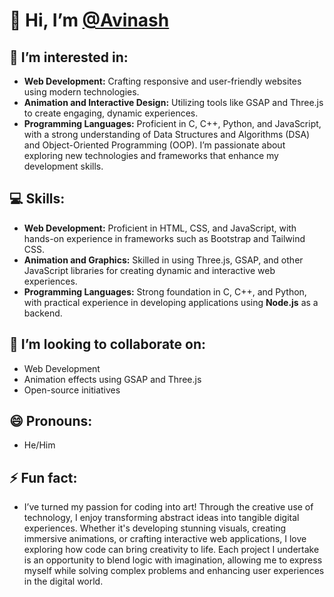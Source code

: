 # 👋 Hi, I’m [@Avinash](https://github.com/avinash-8-tech)

## 👀 I’m interested in:
- **Web Development:** Crafting responsive and user-friendly websites using modern technologies.
- **Animation and Interactive Design:** Utilizing tools like GSAP and Three.js to create engaging, dynamic experiences.
- **Programming Languages:** Proficient in C, C++, Python, and JavaScript, with a strong understanding of Data Structures and Algorithms (DSA) and Object-Oriented Programming (OOP). I’m passionate about exploring new technologies and frameworks that enhance my development skills.

## 💻 Skills:
- **Web Development:** Proficient in HTML, CSS, and JavaScript, with hands-on experience in frameworks such as Bootstrap and Tailwind CSS.
- **Animation and Graphics:** Skilled in using Three.js, GSAP, and other JavaScript libraries for creating dynamic and interactive web experiences.
- **Programming Languages:** Strong foundation in C, C++, and Python, with practical experience in developing applications using **Node.js** as a backend.

## 💞️ I’m looking to collaborate on:
- Web Development
- Animation effects using GSAP and Three.js
- Open-source initiatives

## 😄 Pronouns:
- He/Him

## ⚡ Fun fact:
- I’ve turned my passion for coding into art! Through the creative use of technology, I enjoy transforming abstract ideas into tangible digital experiences. Whether it's developing stunning visuals, creating immersive animations, or crafting interactive web applications, I love exploring how code can bring creativity to life. Each project I undertake is an opportunity to blend logic with imagination, allowing me to express myself while solving complex problems and enhancing user experiences in the digital world.

<!---
avinash-8-tech/avinash-8-tech is a ✨ special ✨ repository because its `README.md` (this file) appears on your GitHub profile.
You can click the Preview link to take a look at your changes.
--->
